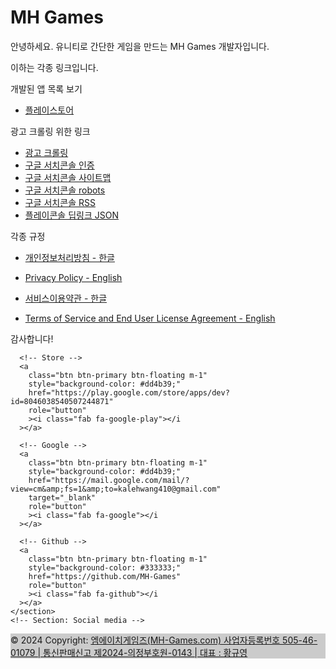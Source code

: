 # MH Games

안녕하세요. 유니티로 간단한 게임을 만드는 MH Games 개발자입니다.

이하는 각종 링크입니다.

개발된 앱 목록 보기
- [플레이스토어](https://play.google.com/store/apps/dev?id=8046038540507244871)

광고 크롤링 위한 링크
- [광고 크롤링](https://mh-games.github.io/app-ads.txt)
- [구글 서치콘솔 인증](https://mh-games.github.io/googlefd894035d5ef7322.html)
- [구글 서치콘솔 사이트맵](https://mh-games.github.io/sitemap.xml)
- [구글 서치콘솔 robots](https://mh-games.github.io/robots.txt)
- [구글 서치콘솔 RSS](https://mh-games.github.io/feed.xml)
- [플레이콘솔 딥링크 JSON](https://mh-games.github.io/.well-known/assetlinks.json)



각종 규정

- [개인정보처리방침 - 한글](https://mh-games.github.io/Privacy/)

- [Privacy Policy - English](https://mh-games.github.io/Privacy_en/)


- [서비스이용약관 - 한글](https://mh-games.github.io/Service/)
  
- [Terms of Service and End User License Agreement - English](https://mh-games.github.io/Service_en/)

감사합니다!


<script async src="https://pagead2.googlesyndication.com/pagead/js/adsbygoogle.js?client=ca-pub-1346337765649621"
     crossorigin="anonymous"></script>

     

<script async src="https://pagead2.googlesyndication.com/pagead/js/adsbygoogle.js?client=ca-pub-1346337765649621"
     crossorigin="anonymous"></script>
<!-- 디스플레이 광고 -->
<ins class="adsbygoogle"
     style="display:block"
     data-ad-client="ca-pub-1346337765649621"
     data-ad-slot="6732691974"
     data-ad-format="auto"
     data-full-width-responsive="true"></ins>
<script>
     (adsbygoogle = window.adsbygoogle || []).push({});
</script>


<!-- Remove the container if you want to extend the Footer to full width. -->
<div class="container my-5">

  <footer class="bg-light text-center text-white">
  <!-- Grid container -->
  <div class="container p-4 pb-0">
    <!-- Section: Social media -->
    <section class="mb-4">
      
      <!-- Store -->
      <a
        class="btn btn-primary btn-floating m-1"
        style="background-color: #dd4b39;"
        href="https://play.google.com/store/apps/dev?id=8046038540507244871"
        role="button"
        ><i class="fab fa-google-play"></i
      ></a>
      
      <!-- Google -->
      <a
        class="btn btn-primary btn-floating m-1"
        style="background-color: #dd4b39;"
        href="https://mail.google.com/mail/?view=cm&amp;fs=1&amp;to=kalehwang410@gmail.com"
        target="_blank"
        role="button"
        ><i class="fab fa-google"></i
      ></a>
      
      <!-- Github -->
      <a
        class="btn btn-primary btn-floating m-1"
        style="background-color: #333333;"
        href="https://github.com/MH-Games"
        role="button"
        ><i class="fab fa-github"></i
      ></a>
    </section>
    <!-- Section: Social media -->
  </div>
  <!-- Grid container -->

  <!-- Copyright -->
  <div class="text-center p-3" style="background-color: rgba(0, 0, 0, 0.2);">
    © 2024 Copyright:
    <a class="text-white" href="https://MH-Games.com/">엠에이치게임즈(MH-Games.com)
    사업자등록번호 505-46-01079 | 통신판매신고 제2024-의정부호원-0143 | 대표 : 황규영
    </a>
  </div>
  <!-- Copyright -->
</footer>
  
</div>
<!-- End of .container -->
